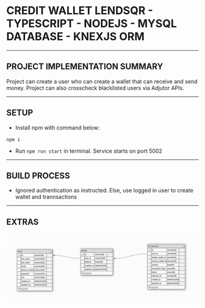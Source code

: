 

# **CREDIT WALLET LENDSQR - TYPESCRIPT - NODEJS - MYSQL DATABASE - KNEXJS ORM**

---
## PROJECT IMPLEMENTATION SUMMARY

Project can create a user who can create a wallet that can receive and send money. Project can also crosscheck blacklisted users via Adjutor APIs.


---
## SETUP

- Install npm with command below:
```
npm i
```

- Run `npm run start` in terminal. Service starts on port 5002

---
## BUILD PROCESS

- Ignored authentication as instructed. Else, use logged in user to create wallet and trannsactions

---

## EXTRAS

![My Image](db_design.png)

